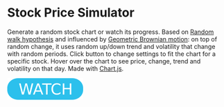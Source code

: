 # Stock Price Simulator

Generate a random stock chart or watch its progress. Based on [Random walk hypothesis](https://en.wikipedia.org/wiki/Random_walk_hypothesis) and influenced by [Geometric Brownian motion](https://en.wikipedia.org/wiki/Geometric_Brownian_motion): on top of random change, it uses random up/down trend and volatility that change with random periods. Click button to change settings to fit the chart for a specific stock. Hover over the chart to see price, change, trend and volatility on that day. Made with [Chart.js](https://www.chartjs.org).

[![button](watch.png)](sps.html)
